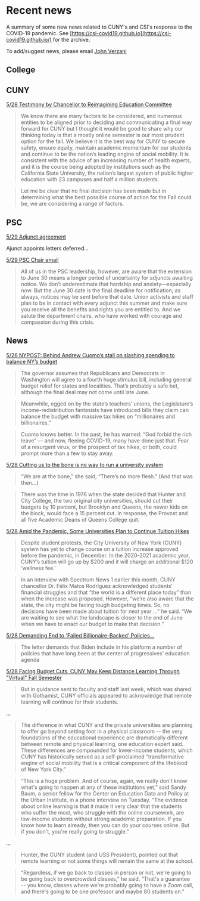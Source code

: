# Recent news

A summary of some new news related to CUNY's and CSI's response to the COVID-19 pandemic. See [https://csi-covid19.github.io](https://csi-covid19.github.io/) for the archive.

To add/suggest news, please email [John Verzani](mailto:jverzani@gmail.com)


## College


##  CUNY

[5/28 Testimony by Chancellor to Reimagining Education Committee](/CUNY/5-28-testimony)

> We know there are many factors to be considered, and numerous entities to be aligned prior to deciding and communicating a final way forward for CUNY but I thought it would be good to share why our thinking today is that a mostly online semester is our most prudent option for the fall. We believe it is the best way for CUNY to secure safety, ensure equity, maintain academic momentum for our students and continue to be the nation’s leading engine of social mobility. It is consistent with the advice of an increasing number of health experts, and it is the course being adopted by institutions such as the California State University, the nation’s largest system of public higher education with 23 campuses and half a million students.

 

> Let me be clear that no final decision has been made but in determining what the best possible course of action for the Fall could be, we are considering a range of factors.

 

##   PSC

[5/29 Adjunct agreement](/PSC/5-29-adjunct.pdf)

Ajunct  appoints  letters  deferred...

[5/29 PSC Chair email](/PSC/5-29-psc)

> All of us in the PSC leadership, however, are aware that the extension to June 30 means a longer period of uncertainty for adjuncts awaiting notice. We don’t underestimate that hardship and anxiety—especially now. But the June 30 date is the final deadline for notification; as always, notices may be sent before that date. Union activists and staff plan to be in contact with every adjunct this summer and make sure you receive all the benefits and rights you are entitled to. And we salute the department chairs, who have worked with courage and compassion during this crisis.

## News

[5/26 NYPOST: Behind Andrew Cuomo’s stall on slashing spending to balance NY’s budget](https://nypost.com/2020/05/26/behind-andrew-cuomos-stall-on-slashing-spending-to-balance-nys-budget/)

> The governor assumes that Republicans and Democrats in Washington will agree to a fourth huge stimulus bill, including general budget relief for states and localities. That’s probably a safe bet, although the final deal may not come until late June.

> Meanwhile, egged on by the state’s teachers’ unions, the Legislature’s income-redistribution fantasists have introduced bills they claim can balance the budget with massive tax hikes on “millionaires and billionaires.”

> Cuomo knows better. In the past, he has warned: “God forbid the rich leave” — and now, fleeing COVID-19, many have done just that. Fear of a resurgent ­virus, or the prospect of tax hikes, or both, could prompt more than a few to stay away.

[5/28  Cutting us to the bone is no way to run a university system]( https://queenseagle.com/all/karen-weingarten-queens-college-cuny-cutting-to-the-bone)

> “We are at the bone,” she said, “There’s no more flesh.” (And that was then...)

> There was the time in 1976 when the state decided that Hunter and City College, the two original city universities, should cut their budgets by 10 percent, but Brooklyn and Queens, the newer kids on the block, would face a 15 percent cut.   In response, the Provost and all five Academic Deans of Queens College quit.

[5/28 Amid the Pandemic, Some Universities Plan to Continue Tuition Hikes](https://diverseeducation.com/article/178588/)

> Despite student protests, the City University of New York (CUNY) system has yet to change course on a tuition increase approved before the pandemic, in December. In the 2020-2021 academic year, CUNY’s tuition will go up by \$200 and it will charge an additional \$120 ‘wellness fee.’

>  In an interview with Spectrum News 1 earlier this month, CUNY chancellor Dr. Félix Matos Rodríguez acknowledged students’ financial struggles and that “the world is a different place today” than when the increase was proposed. However, “we’re also aware that the state, the city might be facing tough budgeting times. So, no decisions have been made about tuition for next year …” he said. “We are waiting to see what the landscape is closer to the end of June when we have to enact our budget to make that decision.”


[5/28 Demanding End to 'Failed Billionaire-Backed' Policies...](https://www.commondreams.org/news/2020/05/26/demanding-end-failed-billionaire-backed-policies-200-teachers-and-activists-urge)

> The letter demands that Biden include in his platform a number of policies that have long been at the center of progressives' education agenda

[5/28  Facing Budget Cuts, CUNY May Keep Distance Learning Through "Virtual" Fall Semester](https://gothamist.com/news/facing-budget-cuts-cuny-may-keep-distance-learning-through-virtual-fall-semester)

> But in guidance sent to faculty and staff last week, which was shared with Gothamist, CUNY officials appeared to acknowledge that remote learning will continue for their students.


...

> The difference in what CUNY and the private universities are planning to offer go beyond setting foot in a physical classroom -- the very foundations of the educational experience are dramatically different between remote and physical learning, one education expert said. These differences are compounded for lower-income students, which CUNY has historically served as a self-proclaimed “transformative engine of social mobility that is a critical component of the lifeblood of New York City.”

> “This is a huge problem. And of course, again, we really don't know what's going to happen at any of these institutions yet,” said Sandy Baum, a senior fellow for the Center on Education Data and Policy at the Urban Institute, in a phone interview on Tuesday. “The evidence about online learning is that it made it very clear that the students who suffer the most, who struggle with the online coursework, are low-income students without strong academic preparation. If you know how to learn already, then you can do your courses online. But if you don't, you're really going to struggle.”

...

> Hunter, the CUNY student (and USS President), pointed out that remote learning or not some things will remain the same at the school.

> “Regardless, if we go back to classes in person or not, we're going to be going back to overcrowded classes,” he said. “That's a guarantee -- you know, classes where we're probably going to have a Zoom call, and there's going to be one professor and maybe 80 students on.”
